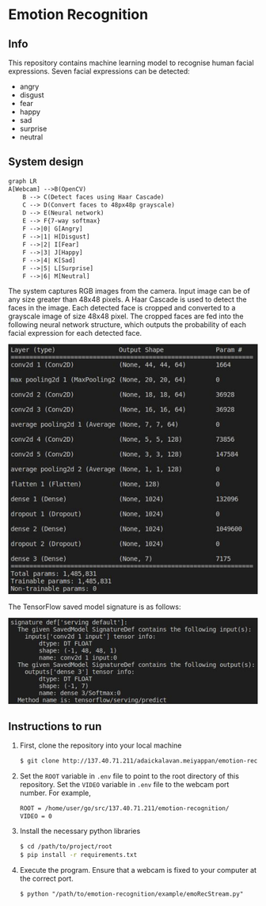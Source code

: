 # Emotion Recognition

## Info
This repository contains machine learning model to recognise human facial expressions. Seven facial expressions can be detected:
+ angry
+ disgust
+ fear
+ happy
+ sad
+ surprise
+ neutral

## System design
```mermaid
graph LR
A[Webcam] -->B(OpenCV)
    B --> C(Detect faces using Haar Cascade)
    C --> D(Convert faces to 48px48p grayscale)
    D --> E(Neural network)
    E --> F{7-way softmax}
    F -->|0| G[Angry]
    F -->|1| H[Disgust]
    F -->|2| I[Fear]
    F -->|3| J[Happy]
    F -->|4| K[Sad]
    F -->|5| L[Surprise]
    F -->|6| M[Neutral]
```

The system captures RGB images from the camera. Input image can be of any size greater than 48x48 pixels. A Haar Cascade is used to detect the faces in the image. Each detected face is cropped and converted to a grayscale image of size 48x48 pixel. The cropped faces are fed into the following neural network structure, which outputs the probability of each facial expression for each detected face.

<img src="./assets/images/tfsemonet_01.jpg" />

The TensorFlow saved model signature is as follows:

<img src="./assets/images/tfsemonet_02.jpg" />

## Instructions to run
1. First, clone the repository into your local machine
    ```bash
    $ git clone http://137.40.71.211/adaickalavan.meiyappan/emotion-recognition
    ```
1. Set the `ROOT` variable in `.env` file to point to the root directory of this repository. Set the `VIDEO` variable in `.env` file to the webcam port number. For example,
    ```.env
    ROOT = /home/user/go/src/137.40.71.211/emotion-recognition/
    VIDEO = 0
    ```
1. Install the necessary python libraries
    ```bash
    $ cd /path/to/project/root
    $ pip install -r requirements.txt
    ```     
1. Execute the program. Ensure that a webcam is fixed to your computer at the correct port. 
    ```
    $ python "/path/to/emotion-recognition/example/emoRecStream.py"
    ```
